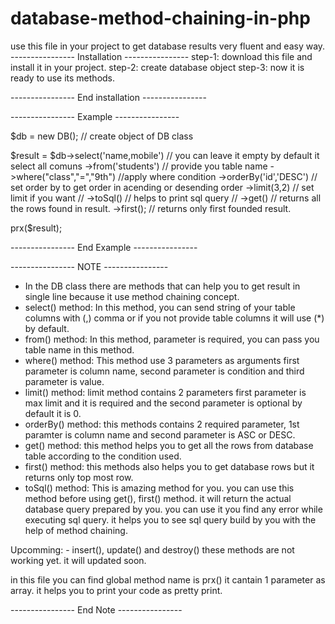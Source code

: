 # database-method-chaining-in-php

use this file in your project to get database results very fluent and easy way.
---------------- Installation ----------------
step-1: download this file and install it in your project.
step-2: create database object 
step-3: now it is ready to use its methods.

---------------- End installation ----------------

---------------- Example ----------------

$db = new DB(); // create object of DB class

$result = $db->select('name,mobile') // you can leave it empty by default it select all comuns
            ->from('students') // provide you table name
            ->where("class","=","9th") //apply where condition
            ->orderBy('id','DESC') // set order by to get order in acending or desending order
            ->limit(3,2) // set limit if you want
            // ->toSql() // helps to print sql query
            // ->get() // returns all the rows found in result.
            ->first(); // returns only first founded result.

prx($result);

---------------- End Example ----------------

---------------- NOTE ----------------

- In the DB class there are methods that can help you to get result in single line because it use method chaining concept.
- select() method: In this method, you can send string of your table columns with (,) comma or if you not provide table columns it will use (*) by default.
- from() method: In this method, parameter is required, you can pass you table name in this method.
- where() method: This method use 3 parameters as arguments first parameter is column name, second parameter is condition and third parameter is value.
- limit() method: limit method contains 2 parameters first parameter is max limit and it is required and the second parameter is optional by default it is 0.
- orderBy() method: this methods contains 2 required parameter, 1st paramter is column name and second parameter is ASC or DESC.
- get() method: this method helps you to get all the rows from database table according to the condition used.
- first() method: this methods also helps you to get database rows but it returns only top most row.
- toSql() method: This is amazing method for you. you can use this method before using get(), first() method. it will return the actual database query prepared by you. you can use it you find any error while executing sql query. it helps you to see sql query build by you with the help of method chaining.

Upcomming: 
    - insert(), update() and destroy() these methods are not working yet. it will updated soon.
    
in this file you can find global method name is prx() it cantain 1 parameter as array. it helps you to print your code as pretty print.


---------------- End Note ----------------
